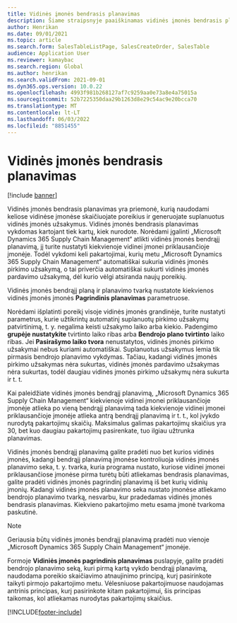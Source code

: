 ```yaml
---
title: Vidinės įmonės bendrasis planavimas
description: Šiame straipsnyje paaiškinamas vidinės įmonės bendrasis planavimas
author: Henrikan
ms.date: 09/01/2021
ms.topic: article
ms.search.form: SalesTableListPage, SalesCreateOrder, SalesTable
audience: Application User
ms.reviewer: kamaybac
ms.search.region: Global
ms.author: henrikan
ms.search.validFrom: 2021-09-01
ms.dyn365.ops.version: 10.0.22
ms.openlocfilehash: 4993f981b268127af7c9259aa0e73a8e4a75015a
ms.sourcegitcommit: 52b7225350daa29b1263d8e29c54ac9e20bcca70
ms.translationtype: MT
ms.contentlocale: lt-LT
ms.lasthandoff: 06/03/2022
ms.locfileid: "8851455"
---
```

# <a name="intercompany-master-scheduling"></a>Vidinės įmonės bendrasis planavimas

[!include [banner](../../includes/banner.md)]

Vidinės įmonės bendrasis planavimas yra priemonė, kurią naudodami keliose vidinėse įmonėse skaičiuojate poreikius ir generuojate suplanuotus vidinės įmonės užsakymus. Vidinės įmonės bendrasis planavimas vykdomas kartojant tiek kartų, kiek nurodote. Norėdami įgalinti „Microsoft Dynamics 365 Supply Chain Management“ atlikti vidinės įmonės bendrąjį planavimą, jį turite nustatyti kiekvienoje vidinei įmonei priklausančioje įmonėje. Todėl vykdomi keli pakartojimai, kurių metu „Microsoft Dynamics 365 Supply Chain Management“ automatiškai sukuria vidinės įmonės pirkimo užsakymą, o tai priverčia automatiškai sukurti vidinės įmonės pardavimo užsakymą, dėl kurio vėlgi atsiranda naujų poreikių.

Vidinės įmonės bendrąjį planą ir planavimo tvarką nustatote kiekvienos vidinės įmonės įmonės **Pagrindinis planavimas** parametruose.

Norėdami išplatinti poreikį visoje vidinės įmonės grandinėje, turite nustatyti parametrus, kurie užtikrintų automatinį suplanuotų pirkimo užsakymų patvirtinimą, t. y. negalima keisti užsakymo laiko arba kiekio. Padengimo **grupėje nustatykite** tvirtinto laiko ribas arba **Bendrojo plano tvirtinto** laiko ribas. Jei **Pasirašymo laiko tvora** nenustatytos, vidinės įmonės pirkimo užsakymai nebus kuriami automatiškai. Suplanuotus užsakymus lemia tik pirmasis bendrojo planavimo vykdymas. Tačiau, kadangi vidinės įmonės pirkimo užsakymas nėra sukurtas, vidinės įmonės pardavimo užsakymas nėra sukurtas, todėl daugiau vidinės įmonės pirkimo užsakymų nėra sukurta ir t. t.

Kai paleidžiate vidinės įmonės bendrąjį planavimą, „Microsoft Dynamics 365 Supply Chain Management“ kiekvienoje vidinei įmonei priklausančioje įmonėje atlieka po vieną bendrąjį planavimą tada kiekvienoje vidinei įmonei priklausančioje įmonėje atlieka antrą bendrąjį planavimą ir t. t., kol įvykdo nurodytą pakartojimų skaičių. Maksimalus galimas pakartojimų skaičius yra 30, bet kuo daugiau pakartojimų pasirenkate, tuo ilgiau užtrunka planavimas.

Vidinės įmonės bendrąjį planavimą galite pradėti nuo bet kurios vidinės įmonės, kadangi bendrąjį planavimą įmonėse kontroliuoja vidinės įmonės planavimo seka, t. y. tvarka, kuria programa nustato, kuriose vidinei įmonei priklausančiose įmonėse pirma turėtų būti atliekamas bendrasis planavimas, galite pradėti vidinės įmonės pagrindinį planavimą iš bet kurių vidinių įmonių. Kadangi vidinės įmonės planavimo seka nustato įmonėse atliekamo bendrojo planavimo tvarką, nesvarbu, kur pradedamas vidinės įmonės bendrasis planavimas. Kiekvieno pakartojimo metu esama įmonė tvarkoma paskutinė.

> [!NOTE]
> Geriausia būtų vidinės įmonės bendrąjį planavimą pradėti nuo vienoje „Microsoft Dynamics 365 Supply Chain Management“ įmonėje.

Formoje **Vidiniės įmonės pagrindinis planavimas** puslapyje, galite pradėti bendrojo planavimo seką, kuri pirmą kartą vykdo bendrąjį planavimą, naudodama poreikio skaičiavimo atnaujinimo principą, kurį pasirinkote taikyti pirmojo pakartojimo metu. Vėlesniuose pakartojimuose naudojamas antrinis principas, kurį pasirinkote kitam pakartojimui, šis principas taikomas, kol atliekamas nurodytas pakartojimų skaičius.

[!INCLUDE[footer-include](../../includes/footer-banner.md)]

